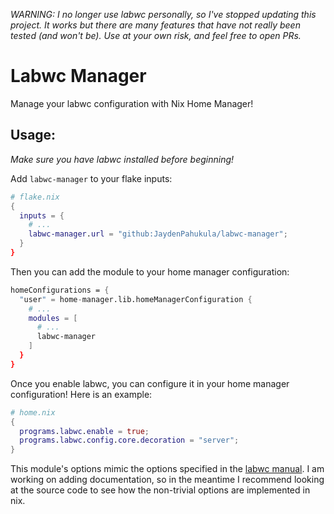 _WARNING: I no longer use labwc personally, so I've stopped updating this project. It works but there are many features that have not really been tested (and won't be). Use at your own risk, and feel free to open PRs._

# Labwc Manager

Manage your labwc configuration with Nix Home Manager!

## Usage:

_Make sure you have labwc installed before beginning!_

Add `labwc-manager` to your flake inputs:

```nix
# flake.nix
{
  inputs = {
    # ...
    labwc-manager.url = "github:JaydenPahukula/labwc-manager";
  }
}
```

Then you can add the module to your home manager configuration:

```nix
homeConfigurations = {
  "user" = home-manager.lib.homeManagerConfiguration {
    # ...
    modules = [
      # ...
      labwc-manager
    ]
  }
}
```

Once you enable labwc, you can configure it in your home manager configuration! Here is an example:

```nix
# home.nix
{
  programs.labwc.enable = true;
  programs.labwc.config.core.decoration = "server";
}
```

This module's options mimic the options specified in the [labwc manual](https://labwc.github.io/manual.html). I am working on adding documentation, so in the meantime I recommend looking at the source code to see how the non-trivial options are implemented in nix.
